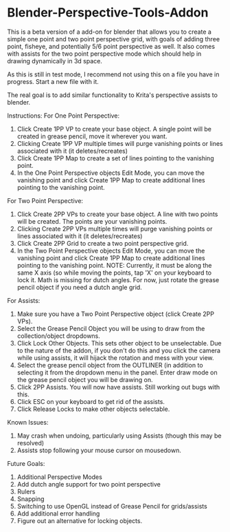 # Blender-Perspective-Tools-Addon
This is a beta version of a add-on for blender that allows you to create a simple one point and two point perspective grid, with goals of adding three point, fisheye, and potentially 5/6 point perspective as well.
It also comes with assists for the two point perspective mode which should help in drawing dynamically in 3d space.

As this is still in test mode, I recommend not using this on a file you have in progress. Start a new file with it.

The real goal is to add similar functionality to Krita's perspective assists to blender.

Instructions:
For One Point Perspective:
1. Click Create 1PP VP to create your base object. A single point will be created in grease pencil, move it wherever you want.
2. Clicking Create 1PP VP multiple times will purge vanishing points or lines associated with it (it deletes/recreates)
3. Click Create 1PP Map to create a set of lines pointing to the vanishing point.
4. In the One Point Perspective objects Edit Mode, you can move the vanishing point and click Create 1PP Map to create additional lines pointing to the vanishing point.

For Two Point Perspective:
1. Click Create 2PP VPs to create your base object. A line with two points will be created. The points are your vanishing points.
2. Clicking Create 2PP VPs multiple times will purge vanishing points or lines associated with it (it deletes/recreates)
3. Click Create 2PP Grid to create a two point perspective grid.
4. In the Two Point Perspective objects Edit Mode, you can move the vanishing point and click Create 1PP Map to create additional lines pointing to the vanishing point.
  NOTE: Currently, it must be along the same X axis (so while moving the points, tap 'X' on your keyboard to lock it. 
    Math is missing for dutch angles. For now, just rotate the grease pencil object if you need a dutch angle grid.

For Assists:
  1. Make sure you have a Two Point Perspective object (click Create 2PP VPs).
  2. Select the Grease Pencil Object you will be using to draw from the collection/object dropdowns.
  3. Click Lock Other Objects. 
    This sets other object to be unselectable. Due to the nature of the addon, if you don't do this and you click the camera while using assists, it will hijack the rotation and mess with your view.
  4. Select the grease pencil object from the OUTLINER (in addition to selecting it from the dropdown menu in the panel. Enter draw mode on the grease pencil object you will be drawing on.
  5. Click 2PP Assists. You will now have assists. Still working out bugs with this.
  6. Click ESC on your keyboard to get rid of the assists.
  7. Click Release Locks to make other objects selectable.
    
    

Known Issues:
1. May crash when undoing, particularly using Assists (though this may be resolved)
2. Assists stop following your mouse cursor on mousedown.
  
 Future Goals: 
1. Additional Perspective Modes
2. Add dutch angle support for two point perspective
3. Rulers
4. Snapping
5. Switching to use OpenGL instead of Grease Pencil for grids/assists
6. Add additional error handling 
7. Figure out an alternative for locking objects.
